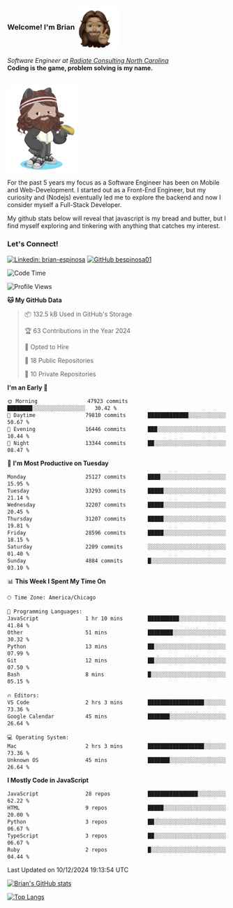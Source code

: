 ###  Welcome! I'm Brian <img align="center" src="https://github.com/bespinosa01/bespinosa01/blob/main/assets/peace-animoji.png" height="100" /></h2>
<p><em>Software Engineer at <a href="https://www.radiateconsulting.coop/north-carolina-tech-coop">Radiate Consulting North Carolina</a>
 <br/>
<!-- </br>Developer Consultant at <a href="https://codethedream.org/">Code The Dream</a> -->
</em> <b>Coding is the game, problem solving is my name.</b></p>

<br/>


 <img align="center" src="https://github.com/bespinosa01/bespinosa01/blob/main/assets/octo-me.png" height="200" /> 
 <p>
 For the past 5 years my focus as a Software Engineer has been on Mobile and Web-Development. I started out as a Front-End Engineer, but my curiosity and (Nodejs) eventually led me to explore the backend and now I consider myself a Full-Stack Developer.
</p>
<p>
 My github stats below will reveal that javascript is my bread and butter, but I find myself exploring and tinkering with anything that catches my interest. 
 </p>
 
 
### Let's Connect!

[![Linkedin: brian-espinosa](https://img.shields.io/badge/-brian--espinosa-blue?style=flat-square&logo=Linkedin&logoColor=white&link=https://www.linkedin.com/in/brian-espinosa/)](https://www.linkedin.com/in/brian-espinosa/)
[![GitHub bespinosa01](https://img.shields.io/github/followers/bespinosa01?label=follow&style=social)](https://github.com/bespinosa01)



<!--START_SECTION:waka-->
![Code Time](http://img.shields.io/badge/Code%20Time-1%2C685%20hrs%2018%20mins-blue)

![Profile Views](http://img.shields.io/badge/Profile%20Views-0-blue)

**🐱 My GitHub Data** 

> 📦 132.5 kB Used in GitHub's Storage 
 > 
> 🏆 63 Contributions in the Year 2024
 > 
> 💼 Opted to Hire
 > 
> 📜 18 Public Repositories 
 > 
> 🔑 10 Private Repositories 
 > 
**I'm an Early 🐤** 

```text
🌞 Morning                47923 commits       ████████░░░░░░░░░░░░░░░░░   30.42 % 
🌆 Daytime                79810 commits       █████████████░░░░░░░░░░░░   50.67 % 
🌃 Evening                16446 commits       ███░░░░░░░░░░░░░░░░░░░░░░   10.44 % 
🌙 Night                  13344 commits       ██░░░░░░░░░░░░░░░░░░░░░░░   08.47 % 
```
📅 **I'm Most Productive on Tuesday** 

```text
Monday                   25127 commits       ████░░░░░░░░░░░░░░░░░░░░░   15.95 % 
Tuesday                  33293 commits       █████░░░░░░░░░░░░░░░░░░░░   21.14 % 
Wednesday                32207 commits       █████░░░░░░░░░░░░░░░░░░░░   20.45 % 
Thursday                 31207 commits       █████░░░░░░░░░░░░░░░░░░░░   19.81 % 
Friday                   28596 commits       █████░░░░░░░░░░░░░░░░░░░░   18.15 % 
Saturday                 2209 commits        ░░░░░░░░░░░░░░░░░░░░░░░░░   01.40 % 
Sunday                   4884 commits        █░░░░░░░░░░░░░░░░░░░░░░░░   03.10 % 
```


📊 **This Week I Spent My Time On** 

```text
🕑︎ Time Zone: America/Chicago

💬 Programming Languages: 
JavaScript               1 hr 10 mins        ██████████░░░░░░░░░░░░░░░   41.84 % 
Other                    51 mins             ████████░░░░░░░░░░░░░░░░░   30.32 % 
Python                   13 mins             ██░░░░░░░░░░░░░░░░░░░░░░░   07.99 % 
Git                      12 mins             ██░░░░░░░░░░░░░░░░░░░░░░░   07.50 % 
Bash                     8 mins              █░░░░░░░░░░░░░░░░░░░░░░░░   05.15 % 

🔥 Editors: 
VS Code                  2 hrs 3 mins        ██████████████████░░░░░░░   73.36 % 
Google Calendar          45 mins             ███████░░░░░░░░░░░░░░░░░░   26.64 % 

💻 Operating System: 
Mac                      2 hrs 3 mins        ██████████████████░░░░░░░   73.36 % 
Unknown OS               45 mins             ███████░░░░░░░░░░░░░░░░░░   26.64 % 
```

**I Mostly Code in JavaScript** 

```text
JavaScript               28 repos            ████████████████░░░░░░░░░   62.22 % 
HTML                     9 repos             █████░░░░░░░░░░░░░░░░░░░░   20.00 % 
Python                   3 repos             ██░░░░░░░░░░░░░░░░░░░░░░░   06.67 % 
TypeScript               3 repos             ██░░░░░░░░░░░░░░░░░░░░░░░   06.67 % 
Ruby                     2 repos             █░░░░░░░░░░░░░░░░░░░░░░░░   04.44 % 
```




 Last Updated on 10/12/2024 19:13:54 UTC
<!--END_SECTION:waka-->


<!--  Github STATS -->
[![Brian's GitHub stats](https://github-readme-stats.vercel.app/api?username=bespinosa01&hide=stars,contribs&count_private=true&show_icons=true)](https://github.com/anuraghazra/github-readme-stats)

[![Top Langs](https://github-readme-stats.vercel.app/api/top-langs/?username=bespinosa01&layout=compact)](https://github.com/anuraghazra/github-readme-stats)



<!--
**bespinosa01/bespinosa01** is a ✨ _special_ ✨ repository because its `README.md` (this file) appears on your GitHub profile.

Here are some ideas to get you started:

- 🔭 I’m currently working on ...
- 🌱 I’m currently learning ...
- 👯 I’m looking to collaborate on ...
- 🤔 I’m looking for help with ...
- 💬 Ask me about ...
- 📫 How to reach me: ...
- 😄 Pronouns: ...
- ⚡ Fun fact: ...
-->
